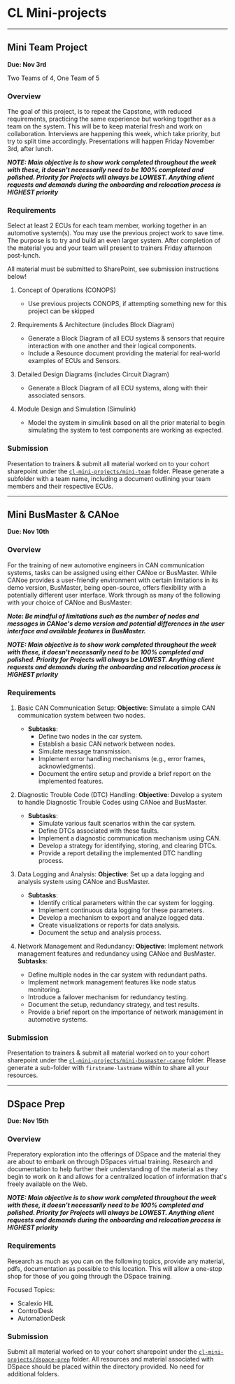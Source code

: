 # CL Mini-projects
<hr/>

## Mini Team Project
**Due: Nov 3rd**

Two Teams of 4, One Team of 5

### Overview

The goal of this project, is to repeat the Capstone, with reduced requirements, practicing the same experience but working together as a team on the system. This will be to keep material fresh and work on collaboration. Interviews are happening this week, which take priority, but try to split time accordingly. Presentations will happen Friday November 3rd, after lunch. 

***NOTE: Main objective is to show work completed throughout the week with these, it doesn't necessarily need to be 100% completed and polished. Priority for Projects will always be LOWEST. Anything client requests and demands during the onboarding and relocation process is HIGHEST priority***

### Requirements

Select at least 2 ECUs for each team member, working together in an automotive system(s). You may use the previous project work to save time. The purpose is to try and build an even larger system. After completion of the material you and your team will present to trainers Friday afternoon post-lunch.

All material must be submitted to SharePoint, see submission instructions below!

1. Concept of Operations (CONOPS)
   - Use previous projects CONOPS, if attempting something new for this project can be skipped

2. Requirements & Architecture (includes Block Diagram)
    - Generate a Block Diagram of all ECU systems & sensors that require interaction with one another and their logical components.
    - Include a Resource document providing the material for real-world examples of ECUs and Sensors.

3. Detailed Design Diagrams (includes Circuit Diagram)
    - Generate a Block Diagram of all ECU systems, along with their associated sensors.

4. Module Design and Simulation (Simulink)
    - Model the system in simulink based on all the prior material to begin simulating the system to test components are working as expected.

### Submission

Presentation to trainers & submit all material worked on to your cohort sharepoint under the [`cl-mini-projects/mini-team`](https://revaturetech.sharepoint.com/:f:/s/231002-OnlineVA-AutomotiveiOTTesting/Em0xuyL4LIJPn_y9U7SkC_kBCNdPzkn_vsp3fyhAj2P9Hg?e=JTGnnL) folder. Please generate a subfolder with a team name, including a document outlining your team members and their respective ECUs. 
<hr/>

## Mini BusMaster & CANoe
**Due: Nov 10th**

### Overview

For the training of new automotive engineers in CAN communication systems, tasks can be assigned using either CANoe or BusMaster. While CANoe provides a user-friendly environment with certain limitations in its demo version, BusMaster, being open-source, offers flexibility with a potentially different user interface. Work through as many of the following with your choice of CANoe and BusMaster:

***Note: Be mindful of limitations such as the number of nodes and messages in CANoe's demo version and potential differences in the user interface and available features in BusMaster.***

***NOTE: Main objective is to show work completed throughout the week with these, it doesn't necessarily need to be 100% completed and polished. Priority for Projects will always be LOWEST. Anything client requests and demands during the onboarding and relocation process is HIGHEST priority***

### Requirements  

1. Basic CAN Communication Setup:
**Objective**: Simulate a simple CAN communication system between two nodes.
    - **Subtasks**:
        - Define two nodes in the car system.
        - Establish a basic CAN network between nodes.
        - Simulate message transmission.
        - Implement error handling mechanisms (e.g., error frames, acknowledgments).
        - Document the entire setup and provide a brief report on the implemented features.

2. Diagnostic Trouble Code (DTC) Handling:
**Objective**: Develop a system to handle Diagnostic Trouble Codes using CANoe and BusMaster.
    - **Subtasks**:
        - Simulate various fault scenarios within the car system.
        - Define DTCs associated with these faults.
        - Implement a diagnostic communication mechanism using CAN.
        - Develop a strategy for identifying, storing, and clearing DTCs.
        - Provide a report detailing the implemented DTC handling process.

3. Data Logging and Analysis:
**Objective**: Set up a data logging and analysis system using CANoe and BusMaster.
    - **Subtasks**:
        - Identify critical parameters within the car system for logging.
        - Implement continuous data logging for these parameters.
        - Develop a mechanism to export and analyze logged data.
        - Create visualizations or reports for data analysis.
        - Document the setup and analysis process.

4. Network Management and Redundancy:
**Objective**: Implement network management features and redundancy using CANoe and BusMaster.
**Subtasks**:
    - Define multiple nodes in the car system with redundant paths.
    - Implement network management features like node status monitoring.
    - Introduce a failover mechanism for redundancy testing.
    - Document the setup, redundancy strategy, and test results.
    - Provide a brief report on the importance of network management in automotive systems.

### Submission
Presentation to trainers & submit all material worked on to your cohort sharepoint under the [`cl-mini-projects/mini-busmaster-canoe`](https://revaturetech.sharepoint.com/:f:/s/231002-OnlineVA-AutomotiveiOTTesting/EgGvHCOfikFGocSF8w_q234BUkwh49jSQfK5XNAqi1Aq3A?e=Gs8wTZ) folder. Please generate a sub-folder with `firstname-lastname` within to share all your resources.

<hr/>

## DSpace Prep
**Due: Nov 15th**

### Overview

Preperatory exploration into the offerings of DSpace and the material they are about to embark on through DSpaces virtual training. Research and documentation to help further their understanding of the material as they begin to work on it and allows for a centralized location of information that's freely available on the Web.

***NOTE: Main objective is to show work completed throughout the week with these, it doesn't necessarily need to be 100% completed and polished. Priority for Projects will always be LOWEST. Anything client requests and demands during the onboarding and relocation process is HIGHEST priority***

### Requirements

Research as much as you can on the following topics, provide any material, pdfs, documentation as possible to this location. This will allow a one-stop shop for those of you going through the DSpace training.

Focused Topics:

- Scalexio HIL
- ControlDesk 
- AutomationDesk

### Submission

Submit all material worked on to your cohort sharepoint under the [`cl-mini-projects/dspace-prep`](https://revaturetech.sharepoint.com/:f:/s/231002-OnlineVA-AutomotiveiOTTesting/EoQ8qa8DkBNCrd5eZ90Gx_gBIK64Qs1kTH3nkUAq056GPw?e=FfZbyz) folder. All resources and material associated with DSpace should be placed within the directory provided. No need for additional folders. 

